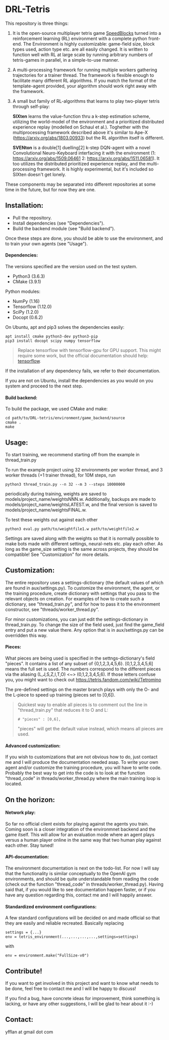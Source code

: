 # DRL-Tetris
This repository is three things:

1. It is the open-source multiplayer tetris game [SpeedBlocks] turned into a reinforcement learning (RL) environment with a complete python front-end. The Environment is highly customizable: game-field size, block types used, action type etc. are all easily changed. It is written to function well with RL at large scale by running arbitrary numbers of tetris-games in parallel, in a simple-to-use manner.

2. A multi-processing framework for running multiple workers gathering trajectories for a trainer thread. The framework is flexible enough to facilitate many different RL algorithms. If you match the format of the template-agent provided, your algorithm should work right away with the framework.

3. A small but family of RL-algorithms that learns to play two-player tetris through self-play:

    **SIXten** learns the value-function thru a k-step estimation scheme, utilizing the world-model of the environment and a prioritized distributed experience replay (modelled on Schaul et al.). Toghether with the multiprocessing framework described above it's similar to Ape-X (https://arxiv.org/abs/1803.00933) but the RL algorithm itself is different.

    **SVENton** is a double[1] duelling[2] k-step DQN-agent with a novel Convolutional Neuro-Keyboard interfacing it with the environment (1: https://arxiv.org/abs/1509.06461 2: https://arxiv.org/abs/1511.06581). It too utilizes the distributed prioritized experience replay, and the multi-processing framework. It is highly experimental, but it's included so SIXten doesn't get lonely.

These components may be separated into different repositories at some time in the future, but for now they are one.

## Installation:
* Pull the repository.
* Install dependencies (see "Dependencies").
* Build the backend module (see "Build backend").

Once these steps are done, you should be able to use the environment, and to train your own agents (see "Usage").

#### Dependencies:
The versions specified are the version used on the test system.

- Python3 (3.6.3)
- CMake (3.9.1)

Python modules:
- NumPy (1.16)
- Tensorflow (1.12.0)
- SciPy (1.2.0)
- Docopt (0.6.2)

On Ubuntu, apt and pip3 solves the dependencies easily:
```
apt install cmake python3-dev python3-pip
pip3 install docopt scipy numpy tensorflow
```
> Replace tensorflow with tensorflow-gpu for GPU support. This might require some work, but the official documentation should help: [tensorflow].

If the installation of any dependency fails, we refer to their documentation.

If you are not on Ubuntu, install the dependencies as you would on you system and proceed to the next step.

#### Build backend:
To build the package, we used CMake and make:
```
cd path/to/DRL-tetris/environment/game_backend/source
cmake .
make
```

## Usage:
To start training, we recommend starting off from the example in thread_train.py

To run the example project using 32 environments per worker thread, and 3 worker threads (+1 trainer thread), for 10M steps, run
```
python3 thread_train.py --n 32 --m 3 --steps 10000000
```

periodically during training, weights are saved to models/project_name/weightsNNN.w. Additionally, backups are made to models/project_name/weightsLATEST.w, and the final version is saved to models/project_name/weightsFINAL.w.

To test these weights out against each other
```
python3 eval.py path/to/weightfile1.w path/to/weightfile2.w
```
Settings are saved along with the weights so that it is normally possible to make bots made with different settings, neural-nets etc. play each other. As long as the game_size setting is the same across projects, they should be compatible! See "Customization" for more details.

## Customization:
The entire repository uses a settings-dictionary (the default values of which are found in aux/settings.py). To customize the environment, the agent, or the training procedure, create dictionary with settings that you pass to the relevant objects on creation. For examples of how to create such a dictionary, see "thread_train.py", and for how to pass it to the environment constructor, see "threads/worker_thread.py".

For minor customizations, you can just edit the settings-dictionary in thread_train.py.
To change the size of the field used, just find the game_field entry and put a new value there. Any option that is in aux/settings.py can be overridden this way.

#### Pieces:
What pieces are being used is specified in the settngs-dictionary's field "pieces". It contains a list of any subset of {0,1,2,3,4,5,6}. [0,1,2,3,4,5,6] means the full set is used. The numbers correspond to the different pieces via the aliasing (L,J,S,Z,I,T,O) <~> (0,1,2,3,4,5,6). If those letters confuse you, you might want to check out https://tetris.fandom.com/wiki/Tetromino

The pre-defined settings on the master branch plays with only the O- and the L-piece to speed up training (pieces set to [0,6]).

> Quickest way to enable all pieces is to comment out the line in "thread_train.py" that reduces it to O and L:
> ```
> # "pieces" : [0,6],
> ```
> "pieces" will get the default value instead, which means all pieces are used.

#### Advanced customization:

If you wish to customizations that are not obvious how to do, just contact me and I will produce the documentation needed asap. To write your own agent and/or customize the training procedure, you will have to write code. Probably the best way to get into the code is to look at the function "thread_code" in threads/worker_thread.py where the main training loop is located.

## On the horizon:

#### Network play:
So far no official client exists for playing against the agents you train. Coming soon is a closer integration of the environmnet backend and the game itself. This will allow for an evaluation mode where an agent plays versus a human player online in the same way that two human play against each other. Stay tuned!

#### API-documentation:
The environment documentation is next on the todo-list. For now I will say that the functionality is similar conceptually to the OpenAI gym environments, and should be quite understandable from reading the code (check out the function "thread_code" in threads/worker_thread.py). Having said that, if you would like to see documentation happen faster, or if you have any question regarding this, contact me and I will happily answer.

#### Standardized environment configurations:
A few standard configurations will be decided on and made official so that they are easily and reliable recreated. Basically replacing
```
settings = {...}
env = tetris_environment(...,...,...,...,settings=settings)
```
with
```
env = environment.make("FullSize-v0")
```

## Contribute!
If you want to get involved in this project and want to know what needs to be done, feel free to contact me and I will be happy to discuss!

If you find a bug, have concrete ideas for improvement, think something is lacking, or have any other suggestions, I will be glad to hear about it :-)

## Contact:
yfflan at gmail dot com

[SpeedBlocks]: <https://github.com/kroyee/SpeedBlocks>
[tensorflow]: <https://www.tensorflow.org/install/>

